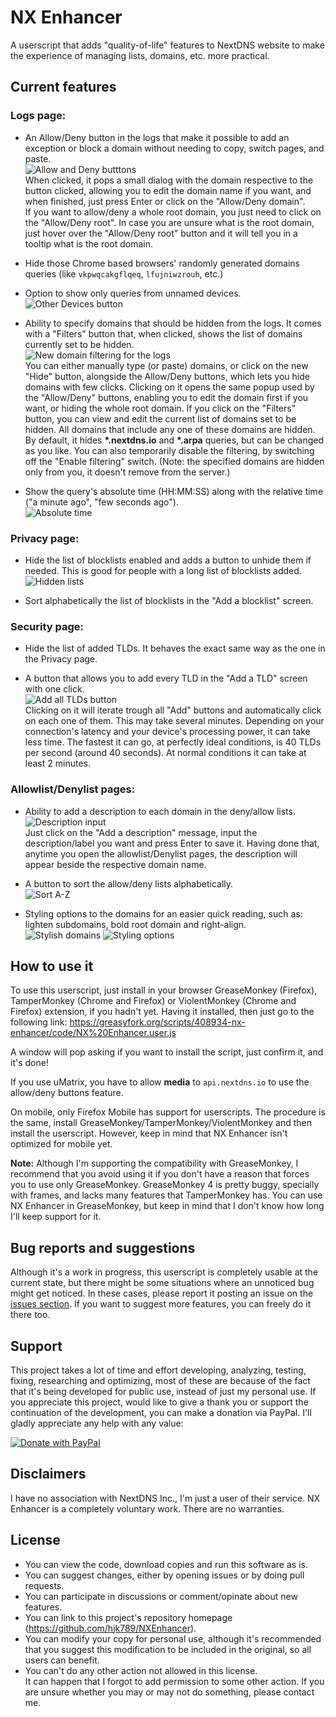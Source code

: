 # NX Enhancer
A userscript that adds "quality-of-life" features to NextDNS website to make the experience of managing lists, domains, etc. more practical.

## Current features

### Logs page:

- An Allow/Deny button in the logs that make it possible to add an exception or block a domain without needing to copy, switch pages, and paste.   
![Allow and Deny butttons](https://i.imgur.com/3XNMUi1.png)    
When clicked, it pops a small dialog with the domain respective to the button clicked, allowing you to edit the domain name if you want, and when finished, just press Enter or click on the "Allow/Deny domain".   
If you want to allow/deny a whole root domain, you just need to click on the "Allow/Deny root". In case you are unsure what is the root domain, just hover over the "Allow/Deny root" button and it will tell you in a tooltip what is the root domain.

- Hide those Chrome based browsers' randomly generated domains queries (like `vkpwqcakgflqeq`, `lfujniwzrouh`, etc.)

- Option to show only queries from unnamed devices.   
![Other Devices button](https://i.imgur.com/V7HFiJL.png)      

- Ability to specify domains that should be hidden from the logs. It comes with a "Filters" button that, when clicked, shows the list of domains currently set to be hidden.  
![New domain filtering for the logs](https://i.imgur.com/cdbwwaJ.png)        
You can either manually type (or paste) domains, or click on the new "Hide" button, alongside the Allow/Deny buttons, which lets you hide domains with few clicks. Clicking on it opens the same popup used by the "Allow/Deny" buttons, enabling you to edit the domain first if you want, or hiding the whole root domain. If you click on the "Filters" button, you can view and edit the current list of domains set to be hidden. All domains that include any one of these domains are hidden. By default, it hides **\*.nextdns.io** and **\*.arpa** queries, but can be changed as you like. You can also temporarily disable the filtering, by switching off the "Enable filtering" switch. (Note: the specified domains are hidden only from you, it doesn't remove from the server.)

- Show the query's absolute time (HH:MM:SS) along with the relative time ("a minute ago", "few seconds ago").   
![Absolute time](https://i.imgur.com/KMtc55K.png)    

### Privacy page:

- Hide the list of blocklists enabled and adds a button to unhide them if needed. This is good for people with a long list of blocklists added.   
![Hidden lists](https://i.imgur.com/8b70mXH.png)    

- Sort alphabetically the list of blocklists in the "Add a blocklist" screen.

### Security page:

- Hide the list of added TLDs. It behaves the exact same way as the one in the Privacy page.

- A button that allows you to add every TLD in the "Add a TLD" screen with one click.   
![Add all TLDs button](https://i.imgur.com/PDlYlF1.png)     
Clicking on it will iterate trough all "Add" buttons and automatically click on each one of them. This may take several minutes. Depending on your connection's latency and your device's processing power, it can take less time. The fastest it can go, at perfectly ideal conditions, is 40 TLDs per second (around 40 seconds). At normal conditions it can take at least 2 minutes.

### Allowlist/Denylist pages:

- Ability to add a description to each domain in the deny/allow lists.   
![Description input](https://i.imgur.com/TqlKWxr.png)    
Just click on the "Add a description" message, input the description/label you want and press Enter to save it. Having done that, anytime you open the allowlist/Denylist pages, the description will appear beside the respective domain name.

- A button to sort the allow/deny lists alphabetically.   
![Sort A-Z](https://i.imgur.com/KKhgMdd.png)    

- Styling options to the domains for an easier quick reading, such as: lighten subdomains, bold root domain and right-align.   
![Stylish domains](https://i.imgur.com/czNmQqB.png)
![Styling options](https://i.imgur.com/Iiernta.png)

## How to use it

To use this userscript, just install in your browser GreaseMonkey (Firefox), TamperMonkey (Chrome and Firefox) or ViolentMonkey (Chrome and Firefox) extension, if you hadn't yet. Having it installed, then just go to the following link: https://greasyfork.org/scripts/408934-nx-enhancer/code/NX%20Enhancer.user.js

A window will pop asking if you want to install the script, just confirm it, and it's done! 

If you use uMatrix, you have to allow **media** to `api.nextdns.io` to use the allow/deny buttons feature.

On mobile, only Firefox Mobile has support for userscripts. The procedure is the same, install GreaseMonkey/TamperMonkey/ViolentMonkey and then install the userscript. However, keep in mind that NX Enhancer isn't optimized for mobile yet.

**Note:** Although I'm supporting the compatibility with GreaseMonkey, I recommend that you avoid using it if you don't have a reason that forces you to use only GreaseMonkey. GreaseMonkey 4 is pretty buggy, specially with frames, and lacks many features that TamperMonkey has. You can use NX Enhancer in GreaseMonkey, but keep in mind that I don't know how long I'll keep support for it.

## Bug reports and suggestions

Although it's a work in progress, this userscript is completely usable at the current state, but there might be some situations where an unnoticed bug might get noticed. In these cases, please report it posting an issue on the [issues section](https://github.com/hjk789/NXEnhancer/issues). If you want to suggest more features, you can freely do it there too.

## Support

This project takes a lot of time and effort developing, analyzing, testing, fixing, researching and optimizing, most of these are because of the fact that it's being developed for public use, instead of just my personal use. If you appreciate this project, would like to give a thank you or support the continuation of the development, you can make a donation via PayPal. I'll gladly appreciate any help with any value:

[![Donate with PayPal](https://www.paypalobjects.com/en_US/i/btn/btn_donate_LG.gif)](https://www.paypal.com/cgi-bin/webscr?cmd=_s-xclick&hosted_button_id=CK5BFYUP9TWBJ&source=url)

## Disclaimers

I have no association with NextDNS Inc., I'm just a user of their service. NX Enhancer is a completely voluntary work. There are no warranties.

## License

- You can view the code, download copies and run this software as is.
- You can suggest changes, either by opening issues or by doing pull requests. 
- You can participate in discussions or comment/opinate about new features.
- You can link to this project's repository homepage (https://github.com/hjk789/NXEnhancer). 
- You can modify your copy for personal use, although it's recommended that you suggest this modification to be included in the original, so all users can benefit.
- You can't do any other action not allowed in this license.  
It can happen that I forgot to add permission to some other action. If you are unsure whether you may or may not do something, please contact me.
